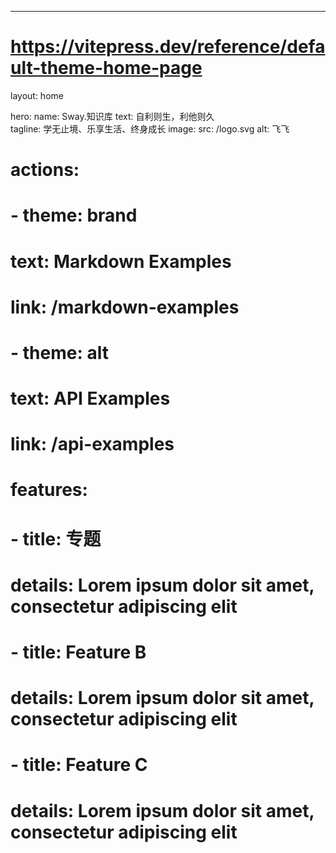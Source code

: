 ---
# https://vitepress.dev/reference/default-theme-home-page
layout: home

hero:
  name: Sway.知识库
  text: 自利则生，利他则久   
  tagline: 学无止境、乐享生活、终身成长
  image:
    src: /logo.svg
    alt: 飞飞
  # actions:
  #   - theme: brand
  #     text: Markdown Examples
  #     link: /markdown-examples
  #   - theme: alt
  #     text: API Examples
  #     link: /api-examples

# features:
#   - title: 专题
#     details: Lorem ipsum dolor sit amet, consectetur adipiscing elit
#   - title: Feature B
#     details: Lorem ipsum dolor sit amet, consectetur adipiscing elit
#   - title: Feature C
#     details: Lorem ipsum dolor sit amet, consectetur adipiscing elit

